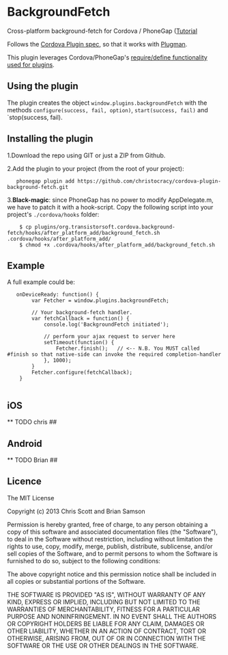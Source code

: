 BackgroundFetch
==============================

Cross-platform background-fetch for Cordova / PhoneGap ([Tutorial](http://www.doubleencore.com/2013/09/ios-7-background-fetch/)


Follows the [Cordova Plugin spec](https://github.com/apache/cordova-plugman/blob/master/plugin_spec.md), so that it works with [Plugman](https://github.com/apache/cordova-plugman).

This plugin leverages Cordova/PhoneGap's [require/define functionality used for plugins](http://simonmacdonald.blogspot.ca/2012/08/so-you-wanna-write-phonegap-200-android.html). 

## Using the plugin ##
The plugin creates the object `window.plugins.backgroundFetch` with the methods `configure(success, fail, option)`, `start(success, fail)` and `stop(success, fail). 

## Installing the plugin ##

1.Download the repo using GIT or just a ZIP from Github.

2.Add the plugin to your project (from the root of your project):

```
   phonegap plugin add https://github.com/christocracy/cordova-plugin-background-fetch.git
```

3.**Black-magic**:  since PhoneGap has no power to modify AppDelegate.m, we have to patch it with a hook-script.  Copy the following script into your project's `./cordova/hooks` folder:

```
    $ cp plugins/org.transistorsoft.cordova.background-fetch/hooks/after_platform_add/background_fetch.sh .cordova/hooks/after_platform_add/
    $ chmod +x .cordova/hooks/after_platform_add/background_fetch.sh
```

## Example ##

A full example could be:
```
   onDeviceReady: function() {
        var Fetcher = window.plugins.backgroundFetch;
        
        // Your background-fetch handler.
        var fetchCallback = function() {
            console.log('BackgroundFetch initiated');

            // perform your ajax request to server here
            setTimeout(function() {
                Fetcher.finish();   // <-- N.B. You MUST called #finish so that native-side can invoke the required completion-handler
            }, 1000);
        }
        Fetcher.configure(fetchCallback);
    }


```

## iOS

** TODO chris ##

## Android

** TODO Brian ##

## Licence ##

The MIT License

Copyright (c) 2013 Chris Scott and Brian Samson

Permission is hereby granted, free of charge, to any person obtaining a copy
of this software and associated documentation files (the "Software"), to deal
in the Software without restriction, including without limitation the rights
to use, copy, modify, merge, publish, distribute, sublicense, and/or sell
copies of the Software, and to permit persons to whom the Software is
furnished to do so, subject to the following conditions:

The above copyright notice and this permission notice shall be included in
all copies or substantial portions of the Software.

THE SOFTWARE IS PROVIDED "AS IS", WITHOUT WARRANTY OF ANY KIND, EXPRESS OR
IMPLIED, INCLUDING BUT NOT LIMITED TO THE WARRANTIES OF MERCHANTABILITY,
FITNESS FOR A PARTICULAR PURPOSE AND NONINFRINGEMENT. IN NO EVENT SHALL THE
AUTHORS OR COPYRIGHT HOLDERS BE LIABLE FOR ANY CLAIM, DAMAGES OR OTHER
LIABILITY, WHETHER IN AN ACTION OF CONTRACT, TORT OR OTHERWISE, ARISING FROM,
OUT OF OR IN CONNECTION WITH THE SOFTWARE OR THE USE OR OTHER DEALINGS IN
THE SOFTWARE.
